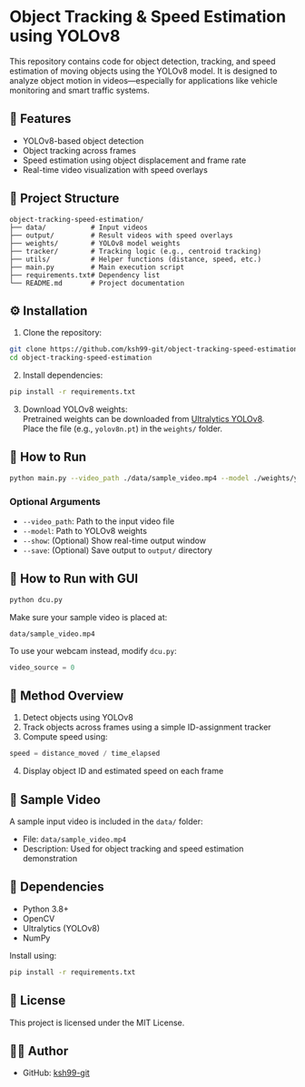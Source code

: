 
# Object Tracking & Speed Estimation using YOLOv8

This repository contains code for object detection, tracking, and speed estimation of moving objects using the YOLOv8 model. It is designed to analyze object motion in videos—especially for applications like vehicle monitoring and smart traffic systems.

## 🚗 Features

- YOLOv8-based object detection  
- Object tracking across frames  
- Speed estimation using object displacement and frame rate  
- Real-time video visualization with speed overlays

## 📁 Project Structure

```
object-tracking-speed-estimation/
├── data/           # Input videos
├── output/         # Result videos with speed overlays
├── weights/        # YOLOv8 model weights
├── tracker/        # Tracking logic (e.g., centroid tracking)
├── utils/          # Helper functions (distance, speed, etc.)
├── main.py         # Main execution script
├── requirements.txt# Dependency list
└── README.md       # Project documentation
```

## ⚙️ Installation

1. Clone the repository:

```bash
git clone https://github.com/ksh99-git/object-tracking-speed-estimation.git
cd object-tracking-speed-estimation
```

2. Install dependencies:

```bash
pip install -r requirements.txt
```

3. Download YOLOv8 weights:  
Pretrained weights can be downloaded from [Ultralytics YOLOv8](https://github.com/ultralytics/ultralytics).  
Place the file (e.g., `yolov8n.pt`) in the `weights/` folder.

## 🚀 How to Run

```bash
python main.py --video_path ./data/sample_video.mp4 --model ./weights/yolov8n.pt --show --save
```

### Optional Arguments

- `--video_path`: Path to the input video file  
- `--model`: Path to YOLOv8 weights  
- `--show`: (Optional) Show real-time output window  
- `--save`: (Optional) Save output to `output/` directory  

## 🔧 How to Run with GUI

```bash
python dcu.py
```

Make sure your sample video is placed at:

```
data/sample_video.mp4
```

To use your webcam instead, modify `dcu.py`:

```python
video_source = 0
```

## 🧠 Method Overview

1. Detect objects using YOLOv8  
2. Track objects across frames using a simple ID-assignment tracker  
3. Compute speed using:

```python
speed = distance_moved / time_elapsed
```

4. Display object ID and estimated speed on each frame

## 🎥 Sample Video

A sample input video is included in the `data/` folder:

- File: `data/sample_video.mp4`
- Description: Used for object tracking and speed estimation demonstration

## 🧰 Dependencies

- Python 3.8+  
- OpenCV  
- Ultralytics (YOLOv8)  
- NumPy  

Install using:

```bash
pip install -r requirements.txt
```

## 📄 License

This project is licensed under the MIT License.

## 🙋‍♂️ Author

- GitHub: [ksh99-git](https://github.com/ksh99-git)
